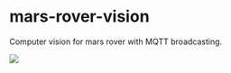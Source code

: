 # mars-rover-vision
Computer vision for mars rover with MQTT broadcasting.

![](https://github.com/Alexander-Evans-Moncloa/mars-rover-vision/blob/main/evidence.gif)

